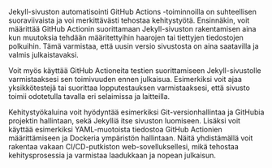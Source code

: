 

 Jekyll-sivuston automatisointi GitHub Actions -toiminnoilla on suhteellisen suoraviivaista ja voi merkittävästi tehostaa kehitystyötä. Ensinnäkin, voit määrittää GitHub Actionin suorittamaan Jekyll-sivuston rakentamisen aina kun muutoksia tehdään määritettyihin haarojen tai tiettyjen tiedostojen polkuihin. Tämä varmistaa, että uusin versio sivustosta on aina saatavilla ja valmis julkaistavaksi.

Voit myös käyttää GitHub Actioneita testien suorittamiseen Jekyll-sivustolle varmistaaksesi sen toimivuuden ennen julkaisua. Esimerkiksi voit ajaa yksikkötestejä tai suorittaa lopputestauksen varmistaaksesi, että sivusto toimii odotetulla tavalla eri selaimissa ja laitteilla.

Kehitystyökaluina voit hyödyntää esimerkiksi Git-versionhallintaa ja GitHubia projektin hallintaan, sekä Jekylliä itse sivuston luomiseen. Lisäksi voit käyttää esimerkiksi YAML-muotoista tiedostoa GitHub Actionien määrittämiseen ja Dockeria ympäristön hallintaan. Näitä yhdistämällä voit rakentaa vakaan CI/CD-putkiston web-sovelluksellesi, mikä tehostaa kehitysprosessia ja varmistaa laadukkaan ja nopean julkaisun.
 

